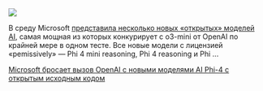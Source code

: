 <!--2025-05-01 07:46:59-->
<div class="yb">
  <div class="rss habr"><img src="https://habrastorage.org/getpro/habr/upload_files/657/b63/216/657b63216844b7a4a6b50be89fedc6b0.png" /><p>В среду Microsoft&nbsp;<a href="https://azure.microsoft.com/en-us/blog/one-year-of-phi-small-language-models-making-big-leaps-in-ai/">представила несколько новых «открытых» моделей AI</a>, самая мощная из которых конкурирует с o3-mini от OpenAI по крайней мере в одном тесте. Все новые модели с лицензией «pemissively» — Phi 4 mini reasoning, Phi 4 reasoning и Phi ... <p class="titl"><a href="https://habr.com/ru/companies/bothub/news/906224/?utm_source=habrahabr&utm_medium=rss&utm_campaign=906224">Microsoft бросает вызов OpenAI с новыми моделями AI Phi-4 с открытым исходным кодом</a></p></div>
</div>
